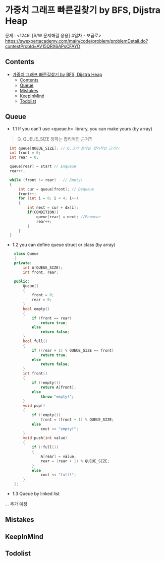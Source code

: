 # 가중치 그래프 빠른길찾기 by BFS, Dijstra Heap

문제 : <1249. [S/W 문제해결 응용] 4일차 - 보급로> <br/>
<https://swexpertacademy.com/main/code/problem/problemDetail.do?contestProbId=AV15QRX6APsCFAYD>

## Contents

- [가중치 그래프 빠른길찾기 by BFS, Dijstra Heap](#%ea%b0%80%ec%a4%91%ec%b9%98-%ea%b7%b8%eb%9e%98%ed%94%84-%eb%b9%a0%eb%a5%b8%ea%b8%b8%ec%b0%be%ea%b8%b0-by-bfs-dijstra-heap)
  - [Contents](#contents)
  - [Queue](#queue)
  - [Mistakes](#mistakes)
  - [KeepInMind](#keepinmind)
  - [Todolist](#todolist)

## Queue

- 1.1 If you can't use <queue.h> library, you can make yours (by array)

> Q. QUEUE_SIZE 정하는 합리적인 근거?!

```C++
  int queue[QUEUE_SIZE]; // Q.크기 정하는 합리적인 근거?!
  int front = 0;
  int rear = 0;

  queue[rear] = start // Enqueue
  rear++;

  while (front != rear)   // Empty;
  {
      int cur = queue[front]; // Dequeue
      front++;
      for (int i = 0; i < 4; i++)
      {
          int next = cur + dx[i];
          if(CONDITION){
              queue[rear] = next; //Enqueue
              rear++;
          }
      }
  }
```

- 1.2 you can define queue struct or class (by array)

```C++
    class Queue
    {
    private:
        int A[QUEUE_SIZE];
        int front, rear;

    public:
        Queue()
        {
            front = 0;
            rear = 0;
        }
        bool empty()
        {
            if (front == rear)
                return true;
            else
                return false;
        }
        bool full()
        {
            if ((rear + 1) % QUEUE_SIZE == front)
                return true;
            else
                return false;
        }
        int front()
        {
            if (!empty())
                return A[front];
            else
                throw "empty!";
        }
        void pop()
        {
            if (!empty())
                front = (front + 1) % QUEUE_SIZE;
            else
                cout << "empty!";
        }
        void push(int value)
        {
            if (!full())
            {
                A[rear] = value;
                rear = (rear + 1) % QUEUE_SIZE;
            }
            else
                cout << "full!";
        }
    };
```

- 1.3 Queue by linked list

... 추가 예정

## Mistakes

## KeepInMind

## Todolist
